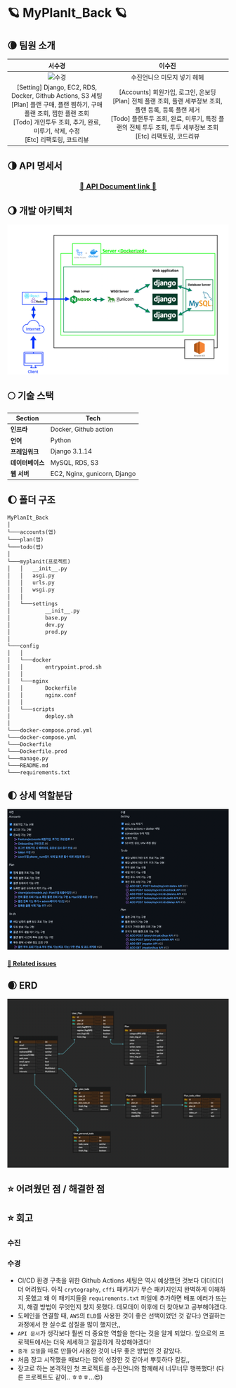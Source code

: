 # 🪐 MyPlanIt_Back 🪐

## 🌘 팀원 소개
  
|                            서수경                            |                           이수진                            |
| :----------------------------------------------------------: | :---------------------------------------------------------: |
|![수경](https://user-images.githubusercontent.com/80563849/152312043-4fe26811-badc-4e6e-8b5c-f2db90bedf25.png)|수진언니으 미모지 넣기 헤헤                 |
| [Setting] Django, EC2, RDS, Docker, Github Actions, S3 세팅<br />[Plan] 플랜 구매, 플랜 찜하기, 구매 플랜 조회, 찜한 플랜 조회<br />[Todo] 개인투두 조회, 추가, 완료, 미루기, 삭제, 수정<br /> [Etc] 리팩토링, 코드리뷰          | [Accounts] 회원가입, 로그인, 온보딩<br />[Plan] 전체 플랜 조회, 플랜 세부정보 조회, 플랜 등록, 등록 플랜 제거<br />[Todo] 플랜투두 조회, 완료, 미루기, 특정 플랜의 전체 투두 조회, 투두 세부정보 조회<br /> [Etc] 리팩토링, 코드리뷰 |
  

## 🌗 API 명세서

<div align=center>

### [🌈 API Document link 🌈](https://documenter.getpostman.com/view/17888573/UVXkmZke)

   </div>


## 🌖 개발 아키텍처

![img/architecture.png](img/architecture.png)


## 🌕 기술 스택

| **Section**       | Tech        |
| ---------------- | ---------------------------- |
| **인프라**       | Docker, Github action        |
| **언어**         | Python                       |
| **프레임워크**   | Django 3.1.14                |
| **데이터베이스** | MySQL, RDS, S3               |
| **웹 서버**      | EC2, Nginx, gunicorn, Django |


## 🌔 폴더 구조

```
MyPlanIt_Back
│
└───accounts(앱)
└───plan(앱)
└───todo(앱)
│
└───myplanit(프로젝트)
│   │   __init__.py
│   │   asgi.py
│   │   urls.py
│   │   wsgi.py
│   │
│   └───settings
│           __init__.py
│           base.py
│           dev.py
│           prod.py
│
└───config
│   │
│   └───docker
│   │       entrypoint.prod.sh
│   │
│   └───nginx
│   │       Dockerfile
│   │       nginx.conf
│   │
│   └───scripts
│           deploy.sh
│
└───docker-compose.prod.yml
└───docker-compose.yml
└───Dockerfile
└───Dockerfile.prod
└───manage.py
└───README.md
└───requirements.txt

```


## 🌓 상세 역할분담

![img/role.png](img/role.png)

#### [🔗 Related issues](https://github.com/MyPlanIt/MyPlanIt_Back/issues/5)


## 🌒 ERD

![img/erd.png](img/erd.png)


## ⭐ 어려웠던 점 / 해결한 점


## ⭐ 회고

### 수진


### 수경

- CI/CD 환경 구축을 위한 Github Actions 세팅은 역시 예상했던 것보다 더더더더더 어려웠다. 아직 `crytography`, `cffi` 패키지가 무슨 패키지인지 완벽하게 이해하지 못했고 왜 이 패키지들을 `requirements.txt` 파일에 추가하면 배포 에러가 뜨는지, 해결 방법이 무엇인지 찾지 못했다. 데모데이 이후에 더 찾아보고 공부해야겠다.
- 도메인을 연결할 때, `AWS`의 `ELB`를 사용한 것이 좋은 선택이었던 것 같다:) 연결하는 과정에서 한 실수로 삽질을 많이 했지만,,
- `API 문서`가 생각보다 훨씬 더 중요한 역할을 한다는 것을 알게 되었다. 앞으로의 프로젝트에서는 더욱 세세하고 깔끔하게 작성해야겠다!
- `중개 모델`을 따로 만들어 사용한 것이 너무 좋은 방법인 것 같았다.
- 처음 장고 시작했을 때보다는 많이 성장한 것 같아서 뿌듯하다 킬킬,,
- 장고로 하는 본격적인 첫 프로젝트를 수진언니와 함께해서 너무너무 행복했다! (다른 프로젝트도 같이.. ㅎㅎㅎ...😍)
